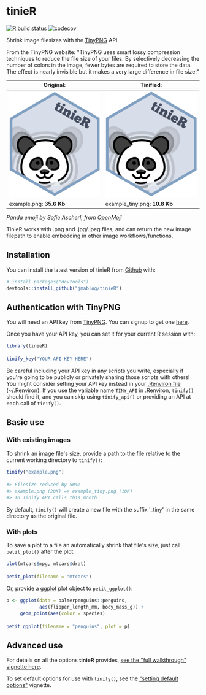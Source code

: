 
# tinieR

<!-- badges: start -->
  [![R build status](https://github.com/jmablog/tinieR/workflows/R-CMD-check/badge.svg)](https://github.com/jmablog/tinieR/actions)
[![codecov](https://codecov.io/gh/jmablog/tinieR/branch/master/graph/badge.svg)](https://codecov.io/gh/jmablog/tinieR)
  <!-- badges: end -->

Shrink image filesizes with the [TinyPNG](https://tinypng.com) API.

From the TinyPNG website: "TinyPNG uses smart lossy compression techniques to reduce the file size of your files. By selectively decreasing the number of colors in the image, fewer bytes are required to store the data. The effect is nearly invisible but it makes a very large difference in file size!"

Original: | Tinified:
--- | ---
![](man/figures/example.png) | ![](man/figures/example_tiny.png)
example.png: **35.6 Kb** | example_tiny.png: **10.8 Kb**

*Panda emoji by Sofie Ascherl, from [OpenMoji](https://openmoji.org/)*

TinieR works with .png and .jpg/.jpeg files, and can return the new image filepath to enable embedding in other image workflows/functions.

## Installation

You can install the latest version of tinieR from [Github](https://github.com) with:

``` r
# install.packages("devtools")
devtools::install_github("jmablog/tinieR")
```

## Authentication with TinyPNG

You will need an API key from [TinyPNG](https://tinypng.com). You can signup to get one [here](https://tinypng.com/developers).

Once you have your API key, you can set it for your current R session with:

``` r
library(tinieR)

tinify_key("YOUR-API-KEY-HERE")
```

Be careful including your API key in any scripts you write, especially if you're going to be publicly or privately sharing those scripts with others! You might consider setting your API key instead in your [.Renviron file](https://support.rstudio.com/hc/en-us/articles/360047157094-Managing-R-with-Rprofile-Renviron-Rprofile-site-Renviron-site-rsession-conf-and-repos-conf) (~/.Renviron). If you use the variable name `TINY_API` in .Renviron, `tinify()` should find it, and you can skip using `tinify_api()` or providing an API at each call of `tinify()`.

## Basic use

### With existing images

To shrink an image file's size, provide a path to the file relative to the current working directory to `tinify()`:

``` r
tinify("example.png")

#> Filesize reduced by 50%:
#> example.png (20K) => example_tiny.png (10K)
#> 10 Tinify API calls this month
```

By default, `tinify()` will create a new file with the suffix '_tiny' in the same directory as the original file.

### With plots

To save a plot to a file an automatically shrink that file's size, just call `petit_plot()` after the plot:

```r
plot(mtcars$mpg, mtcars$drat)

petit_plot(filename = "mtcars")
```

Or, provide a [ggplot](https://ggplot2.tidyverse.org) plot object to `petit_ggplot()`:

```r
p <- ggplot(data = palmerpenguins::penguins,
            aes(flipper_length_mm, body_mass_g)) +
     geom_point(aes(color = species)
     
petit_ggplot(filename = "penguins", plot = p)
```

## Advanced use

For details on all the options **tinieR** provides, [see the "full walkthrough" vignette here](https://jmablog.github.io/tinieR/articles/tinieR.html).

To set default options for use with `tinify()`, see the ["setting default options"](https://jmablog.github.io/tinieR/articles/setting-defaults.html) vignette.
